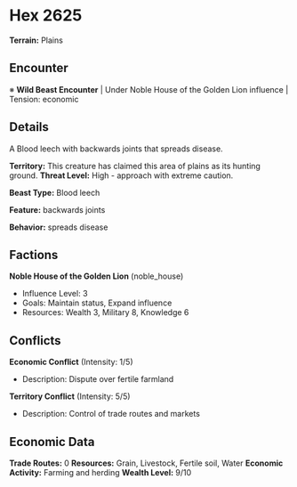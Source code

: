 # Hex 2625

**Terrain:** Plains

## Encounter
※ **Wild Beast Encounter** | Under Noble House of the Golden Lion influence | Tension: economic

## Details
A Blood leech with backwards joints that spreads disease.

**Territory:** This creature has claimed this area of plains as its hunting ground.
**Threat Level:** High - approach with extreme caution.

**Beast Type:** Blood leech

**Feature:** backwards joints

**Behavior:** spreads disease

## Factions
**Noble House of the Golden Lion** (noble_house)
- Influence Level: 3
- Goals: Maintain status, Expand influence
- Resources: Wealth 3, Military 8, Knowledge 6

## Conflicts
**Economic Conflict** (Intensity: 1/5)
- Description: Dispute over fertile farmland

**Territory Conflict** (Intensity: 5/5)
- Description: Control of trade routes and markets

## Economic Data
**Trade Routes:** 0
**Resources:** Grain, Livestock, Fertile soil, Water
**Economic Activity:** Farming and herding
**Wealth Level:** 9/10

